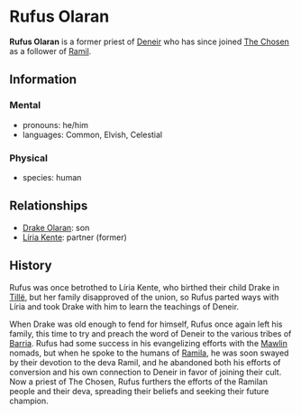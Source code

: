 # Rufus Olaran

**Rufus Olaran** is a former priest of [Deneir](../../../../ch-3-stories-of-mote/pantheons/mote-pantheons.md#borrowed-pantheon) who has since joined [The Chosen](../the-chosen.md) as a follower of [Ramil](../../../../ch-3-stories-of-mote/pantheons/esterfell-deities/ramil.md).

## Information

### Mental

- pronouns: he/him
- languages: Common, Elvish, Celestial

### Physical

- species: human

## Relationships

- [Drake Olaran](../../reynards-den/members/drake-olaran.md): son
- [Líria Kente](../../../societies/esterfell-accord/citizenry/liria-kente.md): partner (former)

## History

Rufus was once betrothed to Líria Kente, who birthed their child Drake in [Tillë](../../../societies/esterfell-accord/tille.md), but her family disapproved of the union, so Rufus parted ways with Líria and took Drake with him to learn the teachings of Deneir.

When Drake was old enough to fend for himself, Rufus once again left his family, this time to try and preach the word of Deneir to the various tribes of [Barria](../../../../ch-4-esterfell-gazetteer/barria.md). Rufus had some success in his evangelizing efforts with the [Mawlin](../../../societies/mawlin.md) nomads, but when he spoke to the humans of [Ramila](../../../societies/ramila.md), he was soon swayed by their devotion to the deva Ramil, and he abandoned both his efforts of conversion and his own connection to Deneir in favor of joining their cult. Now a priest of The Chosen, Rufus furthers the efforts of the Ramilan people and their deva, spreading their beliefs and seeking their future champion.
